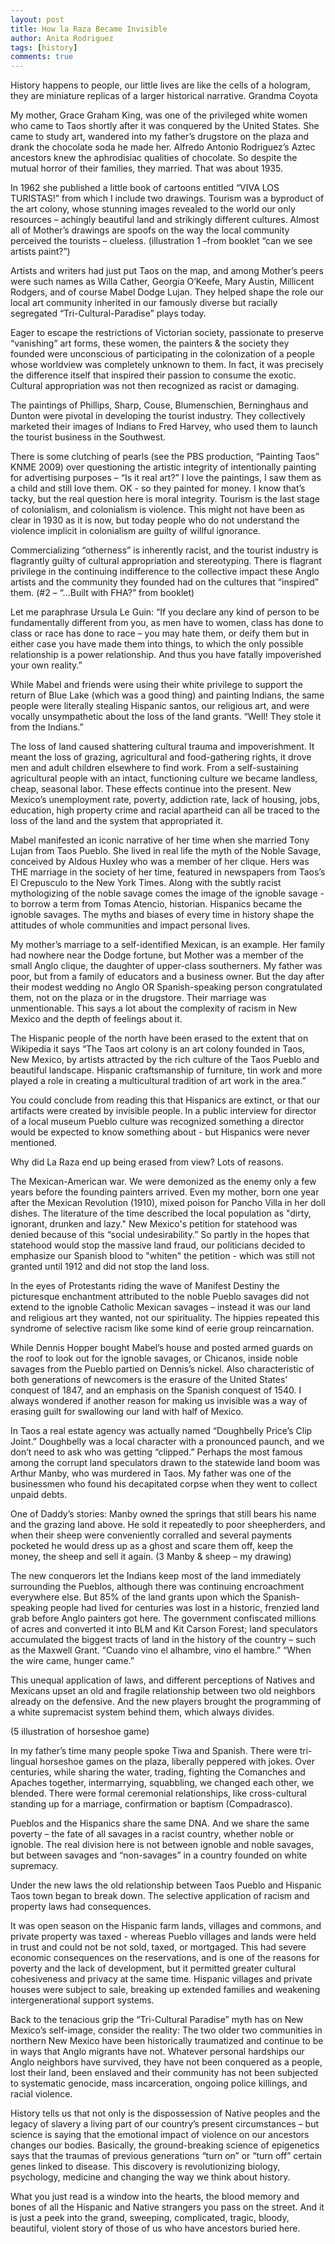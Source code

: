 ```yaml
---
layout: post
title: How la Raza Became Invisible
author: Anita Rodriguez
tags: [history]
comments: true
---
```


History happens to people, our little lives are like the cells of a hologram, they are miniature replicas of a larger historical narrative.
Grandma Coyota

My mother, Grace Graham King, was one of the privileged white women who came to Taos shortly after it was conquered by the United States. She came to study art, wandered into my father’s drugstore on the plaza and drank the chocolate soda he made her. Alfredo Antonio Rodriguez’s Aztec ancestors knew the aphrodisiac qualities of chocolate. So despite the mutual horror of their families, they married. That was about 1935.

In 1962 she published a little book of cartoons entitled “VIVA LOS TURISTAS!” from which I include two drawings. Tourism was a byproduct of the art colony, whose stunning images revealed to the world our only resources – achingly beautiful land and strikingly different cultures. Almost all of Mother’s drawings are spoofs on the way the local community perceived the tourists – clueless. (illustration 1 –from booklet “can we see artists paint?”)

Artists and writers had just put Taos on the map, and among Mother’s peers were such names as Willa Cather, Georgia O’Keefe, Mary Austin, Millicent Rodgers, and of course Mabel Dodge Lujan. They helped shape the role our local art community inherited in our famously diverse but racially segregated “Tri-Cultural-Paradise” plays today.

Eager to escape the restrictions of Victorian society, passionate to preserve “vanishing” art forms, these women, the painters & the society they founded were unconscious of participating in the colonization of a people whose worldview was completely unknown to them. In fact, it was precisely the difference itself that inspired their passion to consume the exotic. Cultural appropriation was not then recognized as racist or damaging.

The paintings of Phillips, Sharp, Couse, Blumenschien, Berninghaus and Dunton were pivotal in developing the tourist industry. They collectively marketed their images of Indians to Fred Harvey, who used them to launch the tourist business in the Southwest.

There is some clutching of pearls (see the PBS production, “Painting Taos” KNME 2009) over questioning the artistic integrity of intentionally painting for advertising purposes – “Is it real art?” I love the paintings, I saw them as a child and still love them. OK - so they painted for money. I know that’s tacky, but the real question here is moral integrity. Tourism is the last stage of colonialism, and colonialism is violence. This might not have been as clear in 1930 as it is now, but today people who do not understand the violence implicit in colonialism are guilty of willful ignorance.

Commercializing “otherness” is inherently racist, and the tourist industry is flagrantly guilty of cultural appropriation and stereotyping. There is flagrant privilege in the continuing indifference to the collective impact these Anglo artists and the community they founded had on the cultures that “inspired” them. (#2 – “…Built with FHA?” from booklet)

Let me paraphrase Ursula Le Guin: “If you declare any kind of person to be fundamentally different from you, as men have to women, class has done to class or race has done to race – you may hate them, or deify them but in either case you have made them into things, to which the only possible relationship is a power relationship. And thus you have fatally impoverished your own reality.”

While Mabel and friends were using their white privilege to support the return of Blue Lake (which was a good thing) and painting Indians, the same people were literally stealing Hispanic santos, our religious art, and were vocally unsympathetic about the loss of the land grants. “Well! They stole it from the Indians.”

The loss of land caused shattering cultural trauma and impoverishment. It meant the loss of grazing, agricultural and food-gathering rights, it drove men and adult children elsewhere to find work. From a self-sustaining agricultural people with an intact, functioning culture we became landless, cheap, seasonal labor. These effects continue into the present. New Mexico’s unemployment rate, poverty, addiction rate, lack of housing, jobs, education, high property crime and racial apartheid can all be traced to the loss of the land and the system that appropriated it.

Mabel manifested an iconic narrative of her time when she married Tony Lujan from Taos Pueblo. She lived in real life the myth of the Noble Savage, conceived by Aldous Huxley who was a member of her clique. Hers was THE marriage in the society of her time, featured in newspapers from Taos’s El Crepusculo to the New York Times.
Along with the subtly racist mythologizing of the noble savage comes the image of the ignoble savage - to borrow a term from Tomas Atencio, historian. Hispanics became the ignoble savages. The myths and biases of every time in history shape the attitudes of whole communities and impact personal lives.

My mother’s marriage to a self-identified Mexican, is an example. Her family had nowhere near the Dodge fortune, but Mother was a member of the small Anglo clique, the daughter of upper-class southerners. My father was poor, but from a family of educators and a business owner. But the day after their modest wedding no Anglo OR Spanish-speaking person congratulated them, not on the plaza or in the drugstore. Their marriage was unmentionable. This says a lot about the complexity of racism in New Mexico and the depth of feelings about it.

The Hispanic people of the north have been erased to the extent that on Wikipedia it says “The Taos art colony is an art colony founded in Taos, New Mexico, by artists attracted by the rich culture of the Taos Pueblo and beautiful landscape. Hispanic craftsmanship of furniture, tin work and more played a role in creating a multicultural tradition of art work in the area.”

You could conclude from reading this that Hispanics are extinct, or that our artifacts were created by invisible people. In a public interview for director of a local museum Pueblo culture was recognized something a director would be expected to know something about - but Hispanics were never mentioned.

Why did La Raza end up being erased from view? Lots of reasons.

The Mexican-American war. We were demonized as the enemy only a few years before the founding painters arrived. Even my mother, born one year after the Mexican Revolution (1910), mixed poison for Pancho Villa in her doll dishes. The literature of the time described the local population as "dirty, ignorant, drunken and lazy." New Mexico's petition for statehood was denied because of this “social undesirability.” So partly in the hopes that statehood would stop the massive land fraud, our politicians decided to emphasize our Spanish blood to "whiten" the petition - which was still not granted until 1912 and did not stop the land loss.

In the eyes of Protestants riding the wave of Manifest Destiny the picturesque enchantment attributed to the noble Pueblo savages did not extend to the ignoble Catholic Mexican savages – instead it was our land and religious art they wanted, not our spirituality. The hippies repeated this syndrome of selective racism like some kind of eerie group reincarnation.

While Dennis Hopper bought Mabel’s house and posted armed guards on the roof to look out for the ignoble savages, or Chicanos, inside noble savages from the Pueblo partied on Dennis’s nickel. Also characteristic of both generations of newcomers is the erasure of the United States’ conquest of 1847, and an emphasis on the Spanish conquest of 1540. I always wondered if another reason for making us invisible was a way of erasing guilt for swallowing our land with half of Mexico.

In Taos a real estate agency was actually named “Doughbelly Price’s Clip Joint.” Doughbelly was a local character with a pronounced paunch, and we don’t need to ask who was getting “clipped.” Perhaps the most famous among the corrupt land speculators drawn to the statewide land boom was Arthur Manby, who was murdered in Taos. My father was one of the businessmen who found his decapitated corpse when they went to collect unpaid debts.

One of Daddy’s stories: Manby owned the springs that still bears his name and the grazing land above. He sold it repeatedly to poor sheepherders, and when their sheep were conveniently corralled and several payments pocketed he would dress up as a ghost and scare them off, keep the money, the sheep and sell it again. (3 Manby & sheep – my drawing)

The new conquerors let the Indians keep most of the land immediately surrounding the Pueblos, although there was continuing encroachment everywhere else. But 85% of the land grants upon which the Spanish-speaking people had lived for centuries was lost in a historic, frenzied land grab before Anglo painters got here. The government confiscated millions of acres and converted it into BLM and Kit Carson Forest; land speculators accumulated the biggest tracts of land in the history of the country – such as the Maxwell Grant. “Cuando vino el alhambre, vino el hambre.” “When the wire came, hunger came.”

This unequal application of laws, and different perceptions of Natives and Mexicans upset an old and fragile relationship between two old neighbors already on the defensive. And the new players brought the programming of a white supremacist system behind them, which always divides.

(5 illustration of horseshoe game)

In my father’s time many people spoke Tiwa and Spanish. There were tri-lingual horseshoe games on the plaza, liberally peppered with jokes. Over centuries, while sharing the water, trading, fighting the Comanches and Apaches together, intermarrying, squabbling, we changed each other, we blended. There were formal ceremonial relationships, like cross-cultural standing up for a marriage, confirmation or baptism (Compadrasco).

Pueblos and the Hispanics share the same DNA. And we share the same poverty – the fate of all savages in a racist country, whether noble or ignoble. The real division here is not between ignoble and noble savages, but between savages and “non-savages” in a country founded on white supremacy.

Under the new laws the old relationship between Taos Pueblo and Hispanic Taos town began to break down. The selective application of racism and property laws had consequences.

It was open season on the Hispanic farm lands, villages and commons, and private property was taxed - whereas Pueblo villages and lands were held in trust and could not be not sold, taxed, or mortgaged. This had severe economic consequences on the reservations, and is one of the reasons for poverty and the lack of development, but it permitted greater cultural cohesiveness and privacy at the same time. Hispanic villages and private houses were subject to sale, breaking up extended families and weakening intergenerational support systems.

Back to the tenacious grip the “Tri-Cultural Paradise” myth has on New Mexico’s self-image, consider the reality: The two older two communities in northern New Mexico have been historically traumatized and continue to be in ways that Anglo migrants have not. Whatever personal hardships our Anglo neighbors have survived, they have not been conquered as a people, lost their land, been enslaved and their community has not been subjected to systematic genocide, mass incarceration, ongoing police killings, and racial violence.

History tells us that not only is the dispossession of Native peoples and the legacy of slavery a living part of our country’s present circumstances – but science is saying that the emotional impact of violence on our ancestors changes our bodies. Basically, the ground-breaking science of epigenetics says that the traumas of previous generations “turn on” or “turn off” certain genes linked to disease. This discovery is revolutionizing biology, psychology, medicine and changing the way we think about history.

What you just read is a window into the hearts, the blood memory and bones of all the Hispanic and Native strangers you pass on the street. And it is just a peek into the grand, sweeping, complicated, tragic, bloody, beautiful, violent story of those of us who have ancestors buried here.
